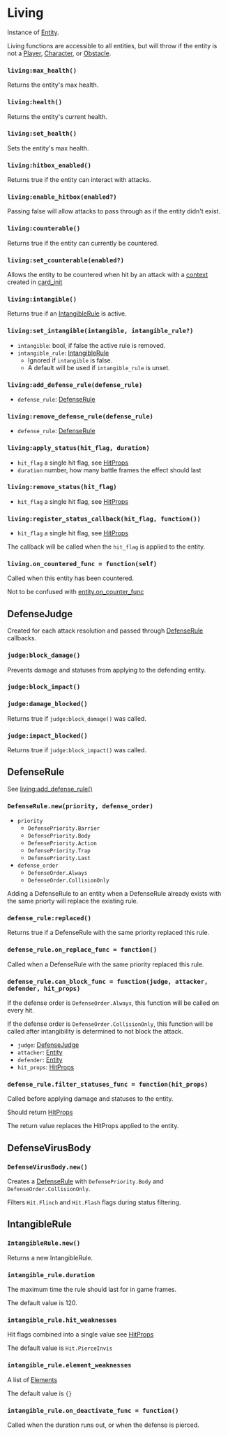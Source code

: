 # Living

Instance of [Entity](/client/lua-api/entity).

Living functions are accessible to all entities, but will throw if the entity is not a [Player](/client/lua-api/player), [Character](/client/lua-api/character), or [Obstacle](/client/lua-api/obstacle).

### `living:max_health()`

Returns the entity's max health.

### `living:health()`

Returns the entity's current health.

### `living:set_health()`

Sets the entity's max health.

### `living:hitbox_enabled()`

Returns true if the entity can interact with attacks.

### `living:enable_hitbox(enabled?)`

Passing false will allow attacks to pass through as if the entity didn't exist.

### `living:counterable()`

Returns true if the entity can currently be countered.

### `living:set_counterable(enabled?)`

Allows the entity to be countered when hit by an attack with a [context](/client/lua-api/entity#entitycontext) created in [card_init](/client/packages/#cards)

### `living:intangible()`

Returns true if an [IntangibleRule](/client/lua-api/living#intangiblerule) is active.

### `living:set_intangible(intangible, intangible_rule?)`

- `intangible`: bool, if false the active rule is removed.
- `intangible_rule`: [IntangibleRule](/client/lua-api/living#intangiblerule)
  - Ignored if `intangible` is false.
  - A default will be used if `intangible_rule` is unset.

### `living:add_defense_rule(defense_rule)`

- `defense_rule`: [DefenseRule](/client/lua-api/living#defenserule)

### `living:remove_defense_rule(defense_rule)`

- `defense_rule`: [DefenseRule](/client/lua-api/living#defenserule)

### `living:apply_status(hit_flag, duration)`

- `hit_flag` a single hit flag, see [HitProps](/client/lua-api/spell#hitprops)
- `duration` number, how many battle frames the effect should last

### `living:remove_status(hit_flag)`

- `hit_flag` a single hit flag, see [HitProps](/client/lua-api/spell#hitprops)

### `living:register_status_callback(hit_flag, function())`

- `hit_flag` a single hit flag, see [HitProps](/client/lua-api/spell#hitprops)

The callback will be called when the `hit_flag` is applied to the entity.

### `living.on_countered_func = function(self)`

Called when this entity has been countered.

Not to be confused with [entity.on_counter_func](/client/lua-api/entity#entityon_counter_func--functionself)

## DefenseJudge

Created for each attack resolution and passed through [DefenseRule](#defenserule) callbacks.

### `judge:block_damage()`

Prevents damage and statuses from applying to the defending entity.

### `judge:block_impact()`

### `judge:damage_blocked()`

Returns true if `judge:block_damage()` was called.

### `judge:impact_blocked()`

Returns true if `judge:block_impact()` was called.

## DefenseRule

See [living:add_defense_rule()](/client/lua-api/living#livingadd_defense_ruledefense_rule)

### `DefenseRule.new(priority, defense_order)`

- `priority`
  - `DefensePriority.Barrier`
  - `DefensePriority.Body`
  - `DefensePriority.Action`
  - `DefensePriority.Trap`
  - `DefensePriority.Last`
- `defense_order`
  - `DefenseOrder.Always`
  - `DefenseOrder.CollisionOnly`

Adding a DefenseRule to an entity when a DefenseRule already exists with the same priorty will replace the existing rule.

### `defense_rule:replaced()`

Returns true if a DefenseRule with the same priority replaced this rule.

### `defense_rule.on_replace_func = function()`

Called when a DefenseRule with the same priority replaced this rule.

### `defense_rule.can_block_func = function(judge, attacker, defender, hit_props)`

If the defense order is `DefenseOrder.Always`, this function will be called on every hit.

If the defense order is `DefenseOrder.CollisionOnly`, this function will be called after intangibility is determined to not block the attack.

- `judge`: [DefenseJudge](#defensejudge)
- `attacker`: [Entity](/client/lua-api/entity)
- `defender`: [Entity](/client/lua-api/entity)
- `hit_props`: [HitProps](/client/lua-api/spell#hitprops)

### `defense_rule.filter_statuses_func = function(hit_props)`

Called before applying damage and statuses to the entity.

Should return [HitProps](/client/lua-api/spell#hitprops)

The return value replaces the HitProps applied to the entity.

## DefenseVirusBody

### `DefenseVirusBody.new()`

Creates a [DefenseRule](#defenserule) with `DefensePriority.Body` and `DefenseOrder.CollisionOnly`.

Filters `Hit.Flinch` and `Hit.Flash` flags during status filtering.

## IntangibleRule

### `IntangibleRule.new()`

Returns a new IntangibleRule.

### `intangible_rule.duration`

The maximum time the rule should last for in game frames.

The default value is 120.

### `intangible_rule.hit_weaknesses`

Hit flags combined into a single value see [HitProps](/client/lua-api/spell#hitprops)

The default value is `Hit.PierceInvis`

### `intangible_rule.element_weaknesses`

A list of [Elements](/client/lua-api/spell#element)

The default value is `{}`

### `intangible_rule.on_deactivate_func = function()`

Called when the duration runs out, or when the defense is pierced.
